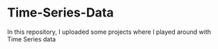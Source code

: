 # Time-Series-Data
In this repository, I uploaded some projects where I played around with Time Series data

